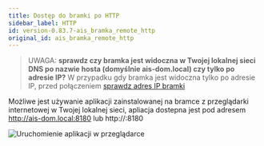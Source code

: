 ```yaml
---
title: Dostęp do bramki po HTTP
sidebar_label: HTTP
id: version-0.83.7-ais_bramka_remote_http
original_id: ais_bramka_remote_http
---
```


> UWAGA: **sprawdz czy bramka jest widoczna w Twojej lokalnej sieci DNS po nazwie hosta (domyślnie ais-dom.local) czy tylko po adresie IP?** W przypadku gdy bramka jest widoczna tylko po adresie IP, przed połączeniem [sprawdz adres IP bramki](ais_bramka_remote_index#sprawdzenie-adresu-ip-w-aplikacji)

Możliwe jest używanie aplikacji zainstalowanej na bramce z przeglądarki internetowej w Twojej lokalnej sieci, apliacja dostepna jest pod adresem http://ais-dom.local:8180 lub http://**<ip-bramki-w-lokalnej-sieci>**:8180


![Uruchomienie aplikacji w przeglądarce](/AIS-docs/img/en/bramka/http_connection.png)
